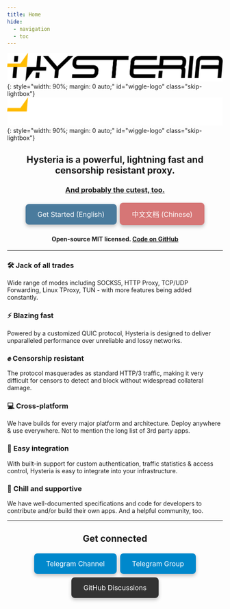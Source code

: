 ```yaml
---
title: Home
hide:
  - navigation
  - toc
---
```


<head>
  <link rel="stylesheet" href="https://cdnjs.cloudflare.com/ajax/libs/font-awesome/6.4.2/css/all.min.css">
</head>

<!-- Hack to hide the title -->
<style>
  .md-typeset h1,
  .md-content__button {
    display: none;
  }
</style>

![Hysteria 2 Logo Banner](./assets/banner_light_nover.svg#logo-light){: style="width: 90%; margin: 0 auto;" id="wiggle-logo" class="skip-lightbox"}
![Hysteria 2 Logo Banner](./assets/banner_dark_nover.svg#logo-dark){: style="width: 90%; margin: 0 auto;" id="wiggle-logo" class="skip-lightbox"}

<h2 style="text-align: center;">Hysteria is a powerful, lightning fast and censorship resistant proxy.</h2>

<h3 style="text-align: center;">
  <a href="docs/Artworks/">And probably the cutest, too.</a>
</h3>

<p align="center">
  <a href="docs/getting-started/Installation/" style="padding: 14px 28px; background-color: #4A7B9D; color: white; border: none; border-radius: 8px; text-align: center; text-decoration: none; display: inline-block; font-size: 16px; margin: 4px 2px; cursor: pointer; box-shadow: 0px 4px 8px 0px rgba(0,0,0,0.25);">
    Get Started (English)
  </a>
  <a href="zh/" style="padding: 14px 28px; background-color: #D67676; color: white; border: none; border-radius: 8px; text-align: center; text-decoration: none; display: inline-block; font-size: 16px; margin: 4px 2px; cursor: pointer; box-shadow: 0px 4px 8px 0px rgba(0,0,0,0.25);">
    中文文档 (Chinese)
  </a>
</p>

<h4 style="text-align: center;">Open-source MIT licensed. <a href="https://github.com/apernet/hysteria">Code on GitHub</a></h4>

---

<div class="feature-grid">
  <div>
    <h3>🛠️ Jack of all trades</h3>
    <p>Wide range of modes including SOCKS5, HTTP Proxy, TCP/UDP Forwarding, Linux TProxy, TUN - with more features being added constantly.</p>
  </div>

  <div>
    <h3>⚡ Blazing fast</h3>
    <p>Powered by a customized QUIC protocol, Hysteria is designed to deliver unparalleled performance over unreliable and lossy networks.</p>
  </div>

  <div>
    <h3>✊ Censorship resistant</h3>
    <p>The protocol masquerades as standard HTTP/3 traffic, making it very difficult for censors to detect and block without widespread collateral damage.</p>
  </div>
  
  <div>
    <h3>💻 Cross-platform</h3>
    <p>We have builds for every major platform and architecture. Deploy anywhere & use everywhere. Not to mention the long list of 3rd party apps.</p>
  </div>

  <div>
    <h3>🔗 Easy integration</h3>
    <p>With built-in support for custom authentication, traffic statistics & access control, Hysteria is easy to integrate into your infrastructure.</p>
  </div>
  
  <div>
    <h3>🤗 Chill and supportive</h3>
    <p>We have well-documented specifications and code for developers to contribute and/or build their own apps. And a helpful community, too.</p>
  </div>
</div>

---

<h2 style="text-align: center;">Get connected</h2>
<p align="center">
  <a href="https://t.me/hysteria_releases" style="padding: 14px 28px; background-color: #0088CC; color: white; border: none; border-radius: 8px; text-align: center; text-decoration: none; display: inline-block; font-size: 16px; margin: 4px 2px; cursor: pointer; box-shadow: 0px 4px 8px 0px rgba(0,0,0,0.25);">
    <i class="fa-brands fa-telegram"></i> Telegram Channel
  </a>
  <a href="https://t.me/hysteria_github" style="padding: 14px 28px; background-color: #0088CC; color: white; border: none; border-radius: 8px; text-align: center; text-decoration: none; display: inline-block; font-size: 16px; margin: 4px 2px; cursor: pointer; box-shadow: 0px 4px 8px 0px rgba(0,0,0,0.25);">
    <i class="fa-brands fa-telegram"></i> Telegram Group
  </a>
  <a href="https://github.com/apernet/hysteria/discussions" style="padding: 14px 28px; background-color: #333; color: white; border: none; border-radius: 8px; text-align: center; text-decoration: none; display: inline-block; font-size: 16px; margin: 4px 2px; cursor: pointer; box-shadow: 0px 4px 8px 0px rgba(0,0,0,0.25);">
    <i class="fab fa-github"></i> GitHub Discussions
  </a>
</p>
